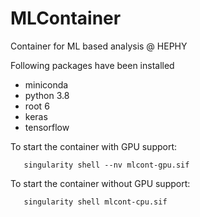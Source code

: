 # MLContainer
Container for ML based analysis @ HEPHY

Following packages have been installed

*  miniconda
*  python 3.8
*  root 6
*  keras
*  tensorflow

To start the container with GPU support:

       singularity shell --nv mlcont-gpu.sif

To start the container without GPU support:

       singularity shell mlcont-cpu.sif
